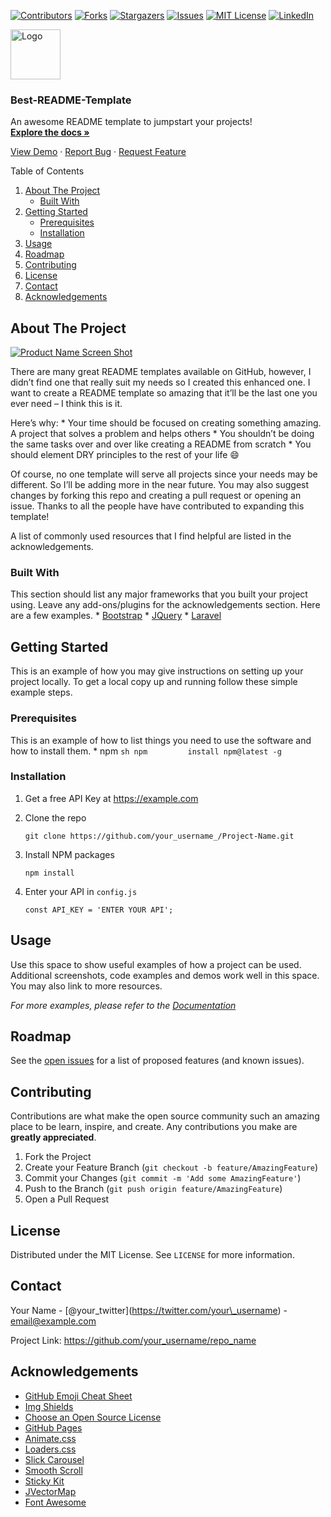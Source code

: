 [![Contributors](https://img.shields.io/github/contributors/bgoonz/Best-README-Template.svg?style=for-the-badge)](https://github.com/bgoonz/Best-README-Template/graphs/contributors) [![Forks](https://img.shields.io/github/forks/bgoonz/Best-README-Template.svg?style=for-the-badge)](https://github.com/bgoonz/Best-README-Template/network/members) [![Stargazers](https://img.shields.io/github/stars/bgoonz/Best-README-Template.svg?style=for-the-badge)](https://github.com/bgoonz/Best-README-Template/stargazers) [![Issues](https://img.shields.io/github/issues/bgoonz/Best-README-Template.svg?style=for-the-badge)](https://github.com/bgoonz/Best-README-Template/issues) [![MIT License](https://img.shields.io/github/license/bgoonz/Best-README-Template.svg?style=for-the-badge)](https://github.com/bgoonz/Best-README-Template/blob/master/LICENSE.txt) [![LinkedIn](https://img.shields.io/badge/-LinkedIn-black.svg?style=for-the-badge&logo=linkedin&colorB=555)](https://linkedin.com/in/bgoonz)

  

[<img src="images/logo.png" alt="Logo" width="80" height="80" />](https://github.com/bgoonz/Best-README-Template)

### Best-README-Template

An awesome README template to jumpstart your projects!  
[**Explore the docs »**](https://github.com/bgoonz/Best-README-Template)  
  
[View Demo](https://github.com/bgoonz/Best-README-Template) · [Report Bug](https://github.com/bgoonz/Best-README-Template/issues) · [Request Feature](https://github.com/bgoonz/Best-README-Template/issues)

Table of Contents

1.  [About The Project](#about-the-project)
    -   [Built With](#built-with)
2.  [Getting Started](#getting-started)
    -   [Prerequisites](#prerequisites)
    -   [Installation](#installation)
3.  [Usage](#usage)
4.  [Roadmap](#roadmap)
5.  [Contributing](#contributing)
6.  [License](#license)
7.  [Contact](#contact)
8.  [Acknowledgements](#acknowledgements)

About The Project
-----------------

[![Product Name Screen Shot](images/screenshot.png)](https://example.com)

There are many great README templates available on GitHub, however, I didn’t find one that really suit my needs so I created this enhanced one. I want to create a README template so amazing that it’ll be the last one you ever need – I think this is it.

Here’s why: \* Your time should be focused on creating something amazing. A project that solves a problem and helps others \* You shouldn’t be doing the same tasks over and over like creating a README from scratch \* You should element DRY principles to the rest of your life :smile:

Of course, no one template will serve all projects since your needs may be different. So I’ll be adding more in the near future. You may also suggest changes by forking this repo and creating a pull request or opening an issue. Thanks to all the people have have contributed to expanding this template!

A list of commonly used resources that I find helpful are listed in the acknowledgements.

### Built With

This section should list any major frameworks that you built your project using. Leave any add-ons/plugins for the acknowledgements section. Here are a few examples. \* [Bootstrap](https://getbootstrap.com) \* [JQuery](https://jquery.com) \* [Laravel](https://laravel.com)

Getting Started
---------------

This is an example of how you may give instructions on setting up your project locally. To get a local copy up and running follow these simple example steps.

### Prerequisites

This is an example of how to list things you need to use the software and how to install them. \* npm `sh npm         install npm@latest -g`

### Installation

1.  Get a free API Key at <https://example.com>
2.  Clone the repo

        git clone https://github.com/your_username_/Project-Name.git

3.  Install NPM packages

        npm install

4.  Enter your API in `config.js`

        const API_KEY = 'ENTER YOUR API';

Usage
-----

Use this space to show useful examples of how a project can be used. Additional screenshots, code examples and demos work well in this space. You may also link to more resources.

*For more examples, please refer to the [Documentation](https://example.com)*

Roadmap
-------

See the [open issues](https://github.com/bgoonz/Best-README-Template/issues) for a list of proposed features (and known issues).

Contributing
------------

Contributions are what make the open source community such an amazing place to be learn, inspire, and create. Any contributions you make are **greatly appreciated**.

1.  Fork the Project
2.  Create your Feature Branch (`git checkout -b feature/AmazingFeature`)
3.  Commit your Changes (`git commit -m 'Add some AmazingFeature'`)
4.  Push to the Branch (`git push origin feature/AmazingFeature`)
5.  Open a Pull Request

License
-------

Distributed under the MIT License. See `LICENSE` for more information.

Contact
-------

Your Name - <span class="citation" data-cites="your_twitter">\[@your\_twitter\]</span>(https://twitter.com/your\_username) - email@example.com

Project Link: <https://github.com/your_username/repo_name>

Acknowledgements
----------------

-   [GitHub Emoji Cheat Sheet](https://www.webpagefx.com/tools/emoji-cheat-sheet)
-   [Img Shields](https://shields.io)
-   [Choose an Open Source License](https://choosealicense.com)
-   [GitHub Pages](https://pages.github.com)
-   [Animate.css](https://daneden.github.io/animate.css)
-   [Loaders.css](https://connoratherton.com/loaders)
-   [Slick Carousel](https://kenwheeler.github.io/slick)
-   [Smooth Scroll](https://github.com/cferdinandi/smooth-scroll)
-   [Sticky Kit](http://leafo.net/sticky-kit)
-   [JVectorMap](http://jvectormap.com)
-   [Font Awesome](https://fontawesome.com)
